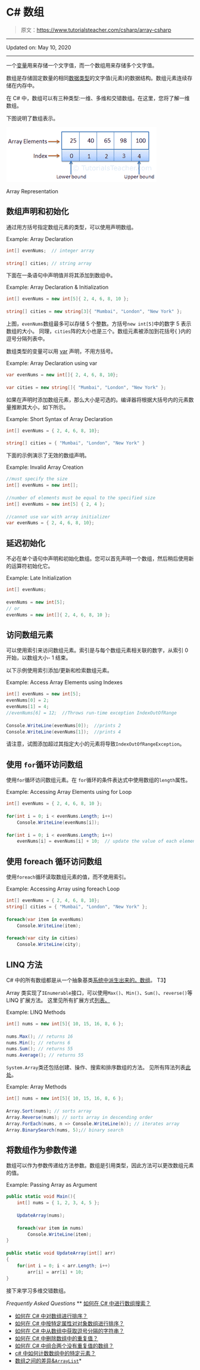 # C# 数组

> 原文：<https://www.tutorialsteacher.com/csharp/array-csharp>

* * *

Updated on: <time datetime="2020-05-10">May 10, 2020</time>

* * *

一个[变量](/csharp/csharp-variable)用来存储一个文字值，而一个数组用来存储多个文字值。

数组是存储固定数量的相同[数据类型](/csharp/csharp-data-types)的文字值(元素)的数据结构。数组元素连续存储在内存中。

在 C# 中，数组可以有三种类型:一维、多维和交错数组。在这里，您将了解一维数组。

下图说明了数组表示。

[![](img/1422118731e55bf8f7c24dc0cac54ded.png)](../../Content/images/csharp/array.png) 

Array Representation



## 数组声明和初始化

通过用方括号指定数组元素的类型，可以使用声明数组。

Example: Array Declaration

```cs
int[] evenNums;  // integer array

string[] cities; // string array 
```

下面在一条语句中声明值并将其添加到数组中。

Example: Array Declaration & Initialization

```cs
int[] evenNums = new int[5]{ 2, 4, 6, 8, 10 }; 

string[] cities = new string[3]{ "Mumbai", "London", "New York" }; 
```

上图，`evenNums`数组最多可以存储 5 个整数。方括号`new int[5]`中的数字 5 表示数组的大小。 同理，`cities`阵的大小也是三个。数组元素被添加到花括号{ }内的逗号分隔列表中。

数组类型的变量可以用 [var](/csharp/csharp-var-implicit-typed-local-variable) 声明，不用方括号。

Example: Array Declaration using var

```cs
var evenNums = new int[]{ 2, 4, 6, 8, 10}; 

var cities = new string[]{ "Mumbai", "London", "New York" }; 
```

如果在声明时添加数组元素，那么大小是可选的。编译器将根据大括号内的元素数量推断其大小，如下所示。

Example: Short Syntax of Array Declaration

```cs
int[] evenNums = { 2, 4, 6, 8, 10}; 

string[] cities = { "Mumbai", "London", "New York" } 
```

下面的示例演示了无效的数组声明。

Example: Invalid Array Creation

```cs
//must specify the size 
int[] evenNums = new int[]; 

//number of elements must be equal to the specified size 
int[] evenNums = new int[5] { 2, 4 };

//cannot use var with array initializer
var evenNums = { 2, 4, 6, 8, 10}; 
```

## 延迟初始化

不必在单个语句中声明和初始化数组。您可以首先声明一个数组，然后稍后使用新的运算符初始化它。

Example: Late Initialization

```cs
int[] evenNums;

evenNums = new int[5];
// or
evenNums = new int[]{ 2, 4, 6, 8, 10 }; 
```

## 访问数组元素

可以使用索引来访问数组元素。索引是与每个数组元素相关联的数字，从索引 0 开始，以数组大小- 1 结束。

以下示例使用索引添加/更新和检索数组元素。

Example: Access Array Elements using Indexes

```cs
int[] evenNums = new int[5];
evenNums[0] = 2;
evenNums[1] = 4;
//evenNums[6] = 12;  //Throws run-time exception IndexOutOfRange

Console.WriteLine(evenNums[0]);  //prints 2
Console.WriteLine(evenNums[1]);  //prints 4 
```

请注意，试图添加超过其指定大小的元素将导致`IndexOutOfRangeException`。

## 使用 `for`循环访问数组

使用`for`循环访问数组元素。在 `for`循环的条件表达式中使用数组的`length`属性。

Example: Accessing Array Elements using for Loop

```cs
int[] evenNums = { 2, 4, 6, 8, 10 };

for(int i = 0; i < evenNums.Length; i++)
    Console.WriteLine(evenNums[i]);  

for(int i = 0; i < evenNums.Length; i++)
    evenNums[i] = evenNums[i] + 10;  // update the value of each element by 10 
```

## 使用 foreach 循环访问数组

使用`foreach`循环读取数组元素的值，而不使用索引。

Example: Accessing Array using foreach Loop

```cs
int[] evenNums = { 2, 4, 6, 8, 10}; 
string[] cities = { "Mumbai", "London", "New York" }; 

foreach(var item in evenNums)
    Console.WriteLine(item);   

foreach(var city in cities)
    Console.WriteLine(city); 
```

## LINQ 方法

C# 中的所有数组都是从一个抽象基类[系统中派生出来的。数组](https://docs.microsoft.com/en-us/dotnet/api/system.array?view=netframework-4.7.2)。 T3】

Array 类实现了`IEnumerable`接口，可以使用`Max()`、`Min()`、`Sum()`、`reverse()`等 LINQ 扩展方法。 这里见所有扩展方式[列表。](https://docs.microsoft.com/en-us/dotnet/api/system.linq.enumerable?view=netframework-4.8)

Example: LINQ Methods

```cs
int[] nums = new int[5]{ 10, 15, 16, 8, 6 };

nums.Max(); // returns 16
nums.Min(); // returns 6
nums.Sum(); // returns 55
nums.Average(); // returns 55 
```

`System.Array`类还包括创建、操作、搜索和排序数组的方法。 见所有阵法列表[此处](https://docs.microsoft.com/en-us/dotnet/api/system.array?view=netcore-3.1#methods)。

Example: Array Methods

```cs
int[] nums = new int[5]{ 10, 15, 16, 8, 6 };

Array.Sort(nums); // sorts array 
Array.Reverse(nums); // sorts array in descending order
Array.ForEach(nums, n => Console.WriteLine(n)); // iterates array
Array.BinarySearch(nums, 5);// binary search 
```

## 将数组作为参数传递

数组可以作为参数传递给方法参数。数组是引用类型，因此方法可以更改数组元素的值。

Example: Passing Array as Argument

```cs
public static void Main(){
    int[] nums = { 1, 2, 3, 4, 5 };

    UpdateArray(nums); 

    foreach(var item in nums)
        Console.WriteLine(item);   
}

public static void UpdateArray(int[] arr)
{
    for(int i = 0; i < arr.Length; i++)
        arr[i] = arr[i] + 10;   
} 
```

接下来学习多维交错数组。

*Frequently Asked Questions* **   [如何在 C# 中进行数组搜索？](/articles/search-value-in-array-csharp)
*   [如何在 C# 中对数组进行排序？](/articles/sort-array-in-csharp)
*   [如何在 C# 中按特定属性对对象数组进行排序？](/articles/sort-object-array-by-specific-property-in-csharp)
*   [如何在 C# 中从数组中获取逗号分隔的字符串？](/articles/get-comma-separated-string-from-array-in-csharp)
*   [如何在 C# 中删除数组中的重复值？](/articles/remove-duplicate-values-from-array-in-csharp)
*   [如何在 C# 中组合两个没有重复值的数组？](/articles/combine-two-arrays-without-duplicate-values-in-csharp)
*   [c# 中如何计数数组中的特定元素？](/articles/count-elements-in-array-csharp)
*   [数组之间的差异&`ArrayList`](/articles/difference-between-array-and-arraylist-in-csharp)*